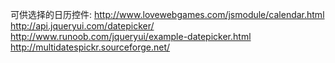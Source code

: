 



可供选择的日历控件:
http://www.lovewebgames.com/jsmodule/calendar.html
http://api.jqueryui.com/datepicker/
http://www.runoob.com/jqueryui/example-datepicker.html
http://multidatespickr.sourceforge.net/

